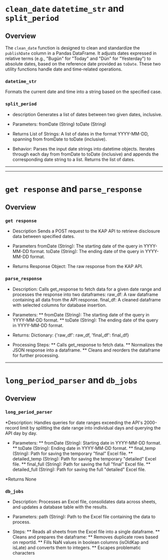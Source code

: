 # `clean_date` `datetime_str` and `split_period`

## Overview

The `clean_date` function is designed to clean and standardize the `publishDate` column in a Pandas DataFrame. It adjusts dates expressed in relative terms (e.g., "Bugün" for "Today" and "Dün" for "Yesterday") to absolute dates, based on the reference date provided as `toDate`.
These two utility functions handle date and time-related operations.

### `datetime_str`

Formats the current date and time into a string based on the specified case.


### `split_period`

* description
 Generates a list of dates between two given dates, inclusive.

* Parameters:
fromDate (String)
toDate (String)

* Returns
List of Strings: A list of dates in the format YYYY-MM-DD, spanning from fromDate to toDate (inclusive).

* Behavior:
Parses the input date strings into datetime objects.
Iterates through each day from fromDate to toDate (inclusive) and appends the corresponding date string to a list.
Returns the list of dates.
   

---



---
# `get response` and `parse_response`
## Overview
### `get response` 
* Description
Sends a POST request to the KAP API to retrieve disclosure data between specified dates.

* Parameters
fromDate (String): The starting date of the query in YYYY-MM-DD format.
toDate (String): The ending date of the query in YYYY-MM-DD format.
* Returns
Response Object: The raw response from the KAP API.

### `parse_response` 
* Description:
Calls get_response to fetch data for a given date range and processes the response into two dataframes:
raw_df: A raw dataframe containing all data from the API response.
final_df: A cleaned dataframe with selected columns for database insertion.

* Parameters:
** fromDate (String): The starting date of the query in YYYY-MM-DD format.
** toDate (String): The ending date of the query in YYYY-MM-DD format.

* Returns:
Dictionary:
{'raw_df': raw_df, 'final_df': final_df}

* Processing Steps:
** Calls get_response to fetch data.
** Normalizes the JSON response into a dataframe.
** Cleans and reorders the dataframe for further processing.

---
# `long_period_parser` and `db_jobs`
## Overview
### `long_period_parser`
*Description:
Handles queries for date ranges exceeding the API's 2000-record limit by splitting the date range into individual days and querying the API day by day.

* Parameters:
** fromDate (String): Starting date in YYYY-MM-DD format.
** toDate (String): Ending date in YYYY-MM-DD format.
** final_temp (String): Path for saving the temporary "final" Excel file.
** detailed_temp (String): Path for saving the temporary "detailed" Excel file.
** final_full (String): Path for saving the full "final" Excel file.
** detailed_full (String): Path for saving the full "detailed" Excel file.

*Returns
None

### `db_jobs`
* Description:
Processes an Excel file, consolidates data across sheets, and updates a database table with the results.

* Parameters:
path (String): Path to the Excel file containing the data to process.

* Steps:
** Reads all sheets from the Excel file into a single dataframe.
** Cleans and prepares the dataframe:
** Removes duplicate rows based on reportId.
** Fills NaN values in boolean columns (isOldKap and isLate) and converts them to integers.
** Escapes problematic characters
